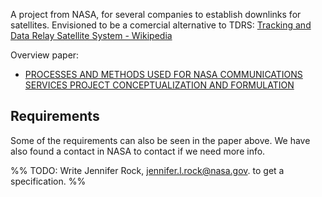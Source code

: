 A project from NASA, for several companies to establish downlinks for satellites. 
Envisioned to be a comercial alternative to TDRS: [Tracking and Data Relay Satellite System - Wikipedia](https://en.wikipedia.org/wiki/Tracking_and_Data_Relay_Satellite_System)


Overview paper:
- [PROCESSES AND METHODS USED FOR NASA COMMUNICATIONS SERVICES PROJECT CONCEPTUALIZATION AND FORMULATION](https://ntrs.nasa.gov/api/citations/20220014338/downloads/PROCESSES%20AND%20METHODS%20USED%20FOR%20NASA%20COMMUNICATIONS%20SERVICES%20PROJECT%20CONCEPTUALIZATION%20AND%20FORMULATION%5B3%5D.pdf)

## Requirements
Some of the requirements can also be seen in the paper above. 
We have also found a contact in NASA to contact if we need more info.

%% TODO: Write Jennifer Rock, [jennifer.l.rock@nasa.gov](mailto:jennifer.l.rock@nasa.gov). to get a specification.  %%


